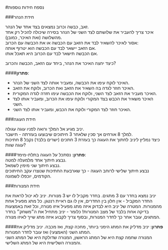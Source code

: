 #נספח חידות נוספות

###חידת הנהר

זאב, כבשה וכרוב נמצאים בצד אחד של הנהר.   
איכר צריך להעביר את שלושתם לצד השני של הנהר בסירה שיכולה להכיל רק אחד מהשלושה (ואת האיכר, כמובן).   
אסור לאיכר להשאיר לבד את הזאב עם הכבשה או את הכבשה עם הכרוב:  
אם הזאב יישאר לבד עם הכבשה הוא יטרוף אותה.   
אם הכבשה תישאר לבד עם הכרוב היא תאכל אותו. 

כיצד יחצה האיכר את הנהר, ביחד עם הזאב, הכבשה והכרוב?

####**פתרון**:
* האיכר לוקח עימו את הכבשה, ומעביר אותה לצד השני של הנהר.
* האיכר חוזר לגדה בה השאיר את הזאב ואת הכרוב, ולוקח את הזאב.
* האיכר מעביר את הזאב לצד השני, ולוקח את הכבשה עימו חזרה לגדה המקורית.
* האיכר משאיר את הכבש בצד המקורי ולוקח עימו את הכרוב, ומעביר אותו לצד השני.
* האיכר חוזר לצד המקורי ולוקח את הכבש, ומעביר אותו לצד השני.


###חידת העוגה

יניב מגיע אל המלך ורואה לפניו עוגה עגולה.  
 למלך 8 אורחים אך סכין שלאחר 3 חיתוכים שיבוצעו בעזרתה - תישבר.   
 כיצד נמליץ ליניב לחתוך את העוגה כך בעזרת 3 חתכים (ישרים בלבד) נקבל 8 חתיכות עוגה שוות?
 
####**פתרון**:
נסתכל על העוגה בתלת-מימד:  
נבצע חיתוך אחד מלמעלה למטה.  
נבצע חיתוך שני מימין לשמאל.  
נבצע חיתוך שלישי לרוחב העוגה - כך שארבעת החתיכות שנוצרו עקב החיתוכים הקודמים, יוכפלו לשמונה.


###חידת המנורות

יניב נמצא בחדר עם 3 מתגים. בחדר מקביל לו יש 3 מנורות. יניב לא יכול לראות את החדר המקביל - אין חלון בין החדרים, אין לו גם ראיית רנטגן. כל מתג מפעיל אחת מהמנורות. המטרה של יניב היא לבדוק איזה מתג מפעיל איזו מנורה, וכל זאת באמצעות בדיקה אחת בלבד של מצב המנורות! כלומר - יניב מתחיל את ה״משחק״ בחדר המתגים, עובר אחר כך לחדר המנורות, ובסוף צריך לקבוע איזה מתג שייך לאיזו מנורה. 


####**פתרון**:
יניב מדליק את המתג הימני ביותר, מחכה קצת, ואז מכבה. 
יניב מדליק את המתג השני (האמצעי) ואז עובר לחדר המנורות.   
המנורה שחמה קצת היא של המתג הראשון, המנורה שדולקת היא של המתג השני והמנורה השלישית היא של המתג השלישי. 